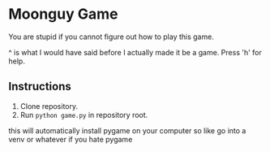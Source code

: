 # Moonguy Game

You are stupid if you cannot figure out how to play this game.

^ is what I would have said before I actually made it be a game. Press 'h' for help.

## Instructions

1. Clone repository.
2. Run `python game.py` in repository root.

this will automatically install pygame on your computer so like go into a venv or whatever if you hate pygame
